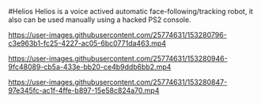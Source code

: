 #Helios
Helios is a voice actived automatic face-following/tracking robot, it also can be used manually using a hacked PS2 console.


https://user-images.githubusercontent.com/25774631/153280796-c3e963b1-fc25-4227-ac05-6bc0771da463.mp4


https://user-images.githubusercontent.com/25774631/153280946-9fc48089-cb5a-433e-bb20-ce4b9ddb6bb2.mp4



https://user-images.githubusercontent.com/25774631/153280847-97e345fc-ac1f-4ffe-b897-15e58c824a70.mp4



